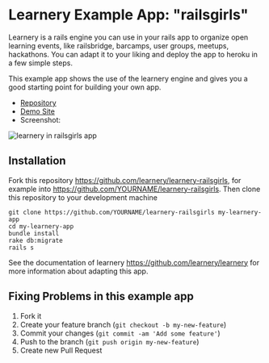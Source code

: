 # Learnery Example App: "railsgirls"

Learnery is a rails engine you can use in your rails app to organize open learning events, like railsbridge, barcamps, user groups, meetups, hackathons. You can adapt it to your liking and deploy the app to heroku in a few simple steps.

This example app shows the use of the learnery engine and
gives you a good starting point for building your own app.

* [Repository](https://github.com/learnery/learnery-railsgirls)
* [Demo Site](http://learnery-staging-railsgirls.herokuapp.com/)
* Screenshot: 

![learnery in railsgirls app](http://learnery.github.io/images/screenshot-4.png)

## Installation

Fork this repository https://github.com/learnery/learnery-railsgirls, for example
into https://github.com/YOURNAME/learnery-railsgirls.  Then clone this repository
to your development machine

    git clone https://github.com/YOURNAME/learnery-railsgirls my-learnery-app
    cd my-learnery-app
    bundle install
    rake db:migrate
    rails s

See the documentation of learnery 
https://github.com/learnery/learnery
for more information about adapting this app.


## Fixing Problems in this example app

1. Fork it
2. Create your feature branch (`git checkout -b my-new-feature`)
3. Commit your changes (`git commit -am 'Add some feature'`)
4. Push to the branch (`git push origin my-new-feature`)
5. Create new Pull Request
